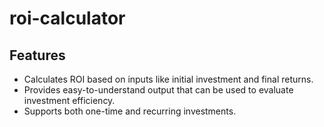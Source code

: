 # roi-calculator
## Features
- Calculates ROI based on inputs like initial investment and final returns.
- Provides easy-to-understand output that can be used to evaluate investment efficiency.
- Supports both one-time and recurring investments.
